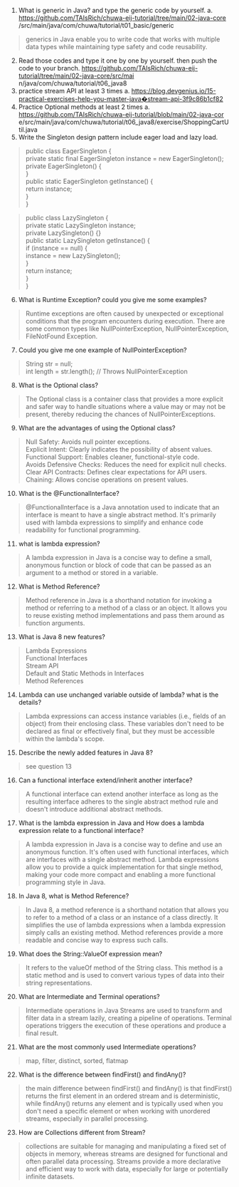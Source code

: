 1. What is generic in Java? and type the generic code by yourself.
   a. https://github.com/TAIsRich/chuwa-eij-tutorial/tree/main/02-java-core
   /src/main/java/com/chuwa/tutorial/t01_basic/generic
> generics in Java enable you to write code that works with multiple data types while maintaining type safety and code reusability.
2. Read those codes and type it one by one by yourself. then push the code to your
   branch.
   https://github.com/TAIsRich/chuwa-eij-tutorial/tree/main/02-java-core/src/mai
   n/java/com/chuwa/tutorial/t06_java8
3. practice stream API at least 3 times
   a. https://blog.devgenius.io/15-practical-exercises-help-you-master-java�stream-api-3f9c86b1cf82
4. Practice Optional methods at least 2 times
   a. https://github.com/TAIsRich/chuwa-eij-tutorial/blob/main/02-java-cor
   e/src/main/java/com/chuwa/tutorial/t06_java8/exercise/ShoppingCartU
   til.java
5. Write the Singleton design pattern include eager load and lazy load.
> public class EagerSingleton { <br>
> private static final EagerSingleton instance = new EagerSingleton();<br>
>     private EagerSingleton() {<br>
>     }<br>
>     public static EagerSingleton getInstance() {<br>
>         return instance;<br>
>     }<br>
> }<br>

> public class LazySingleton {<br>
> private static LazySingleton instance;<br>
>     private LazySingleton() {}<br>
>     public static LazySingleton getInstance() {<br>
>         if (instance == null) {<br>
>             instance = new LazySingleton();<br>
>         }<br>
>         return instance;<br>
>     }<br>
>}


6. What is Runtime Exception? could you give me some examples?
> Runtime exceptions are often caused by unexpected or exceptional conditions that the program encounters during execution. There are some common types like NullPointerException, NullPointerException, FileNotFound Exception.
7. Could you give me one example of NullPointerException?
> String str = null; <br>
> int length = str.length(); // Throws NullPointerException

8. What is the Optional class?
> The Optional class is a container class that provides a more explicit and safer way to handle situations where a value may or may not be present, thereby reducing the chances of NullPointerExceptions.
9. What are the advantages of using the Optional class?
> Null Safety: Avoids null pointer exceptions.<br>
> Explicit Intent: Clearly indicates the possibility of absent values.<br>
> Functional Support: Enables cleaner, functional-style code.<br>
> Avoids Defensive Checks: Reduces the need for explicit null checks.<br>
> Clear API Contracts: Defines clear expectations for API users.<br>
> Chaining: Allows concise operations on present values.<br>

10. What is the @FunctionalInterface?
> @FunctionalInterface is a Java annotation used to indicate that an interface is meant to have a single abstract method. It's primarily used with lambda expressions to simplify and enhance code readability for functional programming.
11. what is lambda expression?
> A lambda expression in Java is a concise way to define a small, anonymous function or block of code that can be passed as an argument to a method or stored in a variable.
12. What is Method Reference?
> Method reference in Java is a shorthand notation for invoking a method or referring to a method of a class or an object. It allows you to reuse existing method implementations and pass them around as function arguments.
13. What is Java 8 new features?
> Lambda Expressions<br>
> Functional Interfaces<br>
> Stream API<br>
> Default and Static Methods in Interfaces<br>
> Method References
14. Lambda can use unchanged variable outside of lambda? what is the details?
> Lambda expressions can access instance variables (i.e., fields of an object) from their enclosing class. These variables don't need to be declared as final or effectively final, but they must be accessible within the lambda's scope.
15. Describe the newly added features in Java 8?
> see question 13
16. Can a functional interface extend/inherit another interface?
> A functional interface can extend another interface as long as the resulting interface adheres to the single abstract method rule and doesn't introduce additional abstract methods.
17. What is the lambda expression in Java and How does a lambda expression relate to a functional interface?
> A lambda expression in Java is a concise way to define and use an anonymous function. It's often used with functional interfaces, which are interfaces with a single abstract method. Lambda expressions allow you to provide a quick implementation for that single method, making your code more compact and enabling a more functional programming style in Java.
18. In Java 8, what is Method Reference?
> In Java 8, a method reference is a shorthand notation that allows you to refer to a method of a class or an instance of a class directly. It simplifies the use of lambda expressions when a lambda expression simply calls an existing method. Method references provide a more readable and concise way to express such calls.
19. What does the String::ValueOf expression mean?
> It refers to the valueOf method of the String class. This method is a static method and is used to convert various types of data into their string representations.
20. What are Intermediate and Terminal operations?
>  Intermediate operations in Java Streams are used to transform and filter data in a stream lazily, creating a pipeline of operations. Terminal operations triggers the execution of these operations and produce a final result.
21. What are the most commonly used Intermediate operations?
> map, filter, distinct, sorted, flatmap
22. What is the difference between findFirst() and findAny()?
> the main difference between findFirst() and findAny() is that findFirst() returns the first element in an ordered stream and is deterministic, while findAny() returns any element and is typically used when you don't need a specific element or when working with unordered streams, especially in parallel processing.
23. How are Collections different from Stream?
> collections are suitable for managing and manipulating a fixed set of objects in memory, whereas streams are designed for functional and often parallel data processing. Streams provide a more declarative and efficient way to work with data, especially for large or potentially infinite datasets.